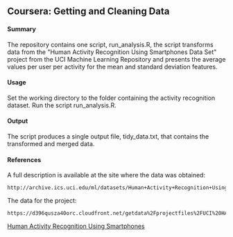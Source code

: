 ## Coursera: Getting and Cleaning Data

#### Summary

The repository contains one script, run_analysis.R, the script transforms data from the "Human Activity Recognition Using Smartphones Data Set" project from the UCI Machine Learning Repository and presents the average values per user per activity for the mean and standard deviation features.

#### Usage

Set the working directory to the folder containing the activity recognition dataset.
Run the script run_analysis.R.

#### Output

The script produces a single output file, tidy_data.txt, that contains the transformed and merged data.

#### References

A full description is available at the site where the data was obtained: 

	http://archive.ics.uci.edu/ml/datasets/Human+Activity+Recognition+Using+Smartphones 

The data for the project: 

	https://d396qusza40orc.cloudfront.net/getdata%2Fprojectfiles%2FUCI%20HAR%20Dataset.zip 

[Human Activity Recognition Using Smartphones](http://archive.ics.uci.edu/ml/datasets/Human+Activity+Recognition+Using+Smartphones)